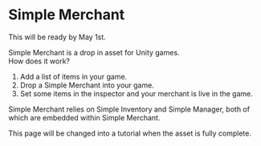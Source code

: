 # Simple Merchant

This will be ready by May 1st.

Simple Merchant is a drop in asset for Unity games.  
How does it work?
1. Add a list of items in your game.
2. Drop a Simple Merchant into your game.
3. Set some items in the inspector and your merchant is live in the game.

Simple Merchant relies on Simple Inventory and Simple Manager, both of which are embedded within Simple Merchant.

This page will be changed into a tutorial when the asset is fully complete.

